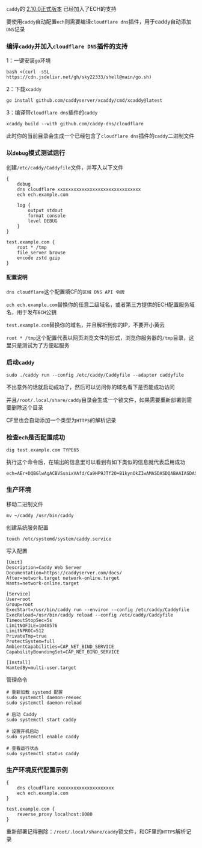 `caddy`的 [2.10.0正式版本](https://github.com/caddyserver/caddy/releases/tag/v2.10.0) 已经加入了ECH的支持

要使用`caddy`自动配置`ech`则需要编译`cloudflare dns`插件，用于caddy自动添加`DNS`记录

### 编译`caddy`并加入`cloudflare DNS`插件的支持
1：一键安装`go`环境
```
bash <(curl -sSL https://cdn.jsdelivr.net/gh/sky22333/shell@main/go.sh)
```
2：下载`xcaddy`
```
go install github.com/caddyserver/xcaddy/cmd/xcaddy@latest
```
3：编译带`cloudflare dns`插件的`caddy`
```
xcaddy build --with github.com/caddy-dns/cloudflare
```
此时你的当前目录会生成一个已经包含了`cloudflare dns`插件的`caddy`二进制文件

### 以`debug`模式测试运行
创建`/etc/caddy/Caddyfile`文件，并写入以下文件
```
{
    debug
    dns cloudflare xxxxxxxxxxxxxxxxxxxxxxxxxxxxxxx
    ech ech.example.com

    log {
        output stdout
        format console
        level DEBUG
    }
}

test.example.com {
    root * /tmp
    file_server browse
    encode zstd gzip
}
```
#### 配置说明
`dns cloudflare`这个配置填CF的`区域 DNS API 令牌`

`ech ech.example.com`替换你的任意二级域名，或者第三方提供的ECH配置服务域名，用于发布`ECH`公钥

`test.example.com`替换你的域名，并且解析到你的IP，不要开小黄云

`root * /tmp`这个配置代表以网页浏览文件的形式，浏览你服务器的`/tmp`目录，这里只是测试为了方便起服务

### 启动`caddy`
```
sudo ./caddy run --config /etc/caddy/Caddyfile --adapter caddyfile
```
不出意外的话就启动成功了，然后可以访问你的域名看下是否能成功访问

并且`/root/.local/share/caddy`目录会生成一个锁文件，如果需要重新部署则需要删除这个目录

CF里也会自动添加一个类型为`HTTPS`的解析记录

### 检查`ech`是否配置成功
```
dig test.example.com TYPE65
```
执行这个命令后，在输出的信息里可以看到有如下类似的信息就代表启用成功
```
ech=AEr+DQBGlwAgACBVSsnixVAfd/Ca9HP9JTf2O+B1kynOkZIwAMASDASDQABAAIASDASDADHw9lY2guZXhhbXBsZS5jb20AAA==
```

### 生产环境
移动二进制文件
```
mv ~/caddy /usr/bin/caddy
```
创建系统服务配置
```
touch /etc/systemd/system/caddy.service
```
写入配置
```
[Unit]
Description=Caddy Web Server
Documentation=https://caddyserver.com/docs/
After=network.target network-online.target
Wants=network-online.target

[Service]
User=root
Group=root
ExecStart=/usr/bin/caddy run --environ --config /etc/caddy/Caddyfile
ExecReload=/usr/bin/caddy reload --config /etc/caddy/Caddyfile
TimeoutStopSec=5s
LimitNOFILE=1048576
LimitNPROC=512
PrivateTmp=true
ProtectSystem=full
AmbientCapabilities=CAP_NET_BIND_SERVICE
CapabilityBoundingSet=CAP_NET_BIND_SERVICE

[Install]
WantedBy=multi-user.target
```
管理命令
```
# 重新加载 systemd 配置
sudo systemctl daemon-reexec
sudo systemctl daemon-reload

# 启动 Caddy
sudo systemctl start caddy

# 设置开机启动
sudo systemctl enable caddy

# 查看运行状态
sudo systemctl status caddy
```

### 生产环境反代配置示例
```
{
	dns cloudflare xxxxxxxxxxxxxxxxxxxxx
	ech ech.example.com
}

test.example.com {
	reverse_proxy localhost:8080
}
```

重新部署记得删除：`/root/.local/share/caddy`锁文件，和CF里的`HTTPS`解析记录